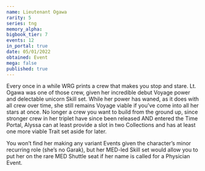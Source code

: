 ```yaml
---
name: Lieutenant Ogawa
rarity: 5
series: tng
memory_alpha:
bigbook_tier: 7
events: 12
in_portal: true
date: 05/01/2022
obtained: Event
mega: false
published: true
---
```


Every once in a while WRG prints a crew that makes you stop and stare. Lt. Ogawa was one of those crew, given her incredible debut Voyage power and delectable unicorn Skill set. While her power has waned, as it does with all crew over time, she still remains Voyage viable if you’ve come into all her stars at once. No longer a crew you want to build from the ground up, since stronger crew in her triplet have since been released AND entered the Time Portal, Alyssa can at least provide a slot in two Collections and has at least one more viable Trait set aside for later. 

You won’t find her making any variant Events given the character’s minor recurring role (she’s no Garak), but her MED-led Skill set would allow you to put her on the rare MED Shuttle seat if her name is called for a Physician Event.
